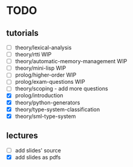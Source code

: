 # TODO

## tutorials

- [ ] theory/lexical-analysis
- [ ] theory/rtti WIP
- [ ] theory/automatic-memory-management WIP
- [ ] theory/mini-lisp WIP
- [ ] prolog/higher-order WIP
- [ ] prolog/exam-questions WIP
- [ ] theory/scoping - add more questions
- [X] prolog/introduction
- [X] theory/python-generators
- [X] theory/type-system-classification
- [X] theory/sml-type-system

## lectures

- [ ] add slides' source
- [X] add slides as pdfs
